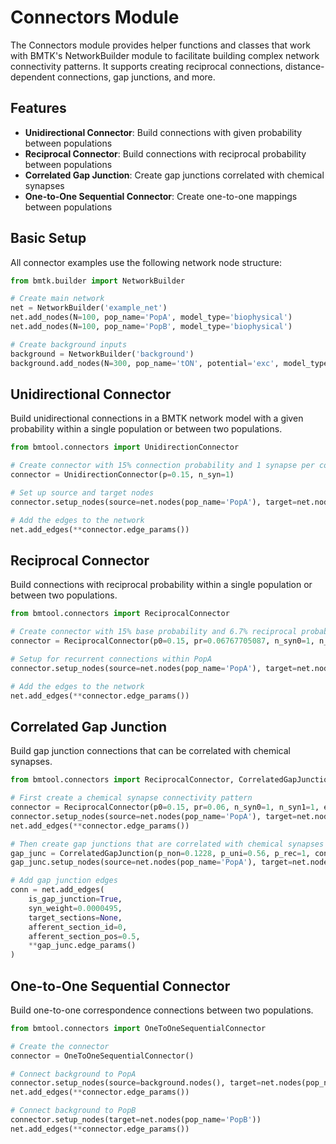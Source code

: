 # Connectors Module

The Connectors module provides helper functions and classes that work with BMTK's NetworkBuilder module to facilitate building complex network connectivity patterns. It supports creating reciprocal connections, distance-dependent connections, gap junctions, and more.

## Features

- **Unidirectional Connector**: Build connections with given probability between populations
- **Reciprocal Connector**: Build connections with reciprocal probability between populations
- **Correlated Gap Junction**: Create gap junctions correlated with chemical synapses
- **One-to-One Sequential Connector**: Create one-to-one mappings between populations

## Basic Setup

All connector examples use the following network node structure:

```python
from bmtk.builder import NetworkBuilder

# Create main network
net = NetworkBuilder('example_net')
net.add_nodes(N=100, pop_name='PopA', model_type='biophysical')
net.add_nodes(N=100, pop_name='PopB', model_type='biophysical')

# Create background inputs
background = NetworkBuilder('background')
background.add_nodes(N=300, pop_name='tON', potential='exc', model_type='virtual')
```

## Unidirectional Connector

Build unidirectional connections in a BMTK network model with a given probability within a single population or between two populations.

```python
from bmtool.connectors import UnidirectionConnector

# Create connector with 15% connection probability and 1 synapse per connection
connector = UnidirectionConnector(p=0.15, n_syn=1)

# Set up source and target nodes
connector.setup_nodes(source=net.nodes(pop_name='PopA'), target=net.nodes(pop_name='PopB'))

# Add the edges to the network
net.add_edges(**connector.edge_params())
```

## Reciprocal Connector

Build connections with reciprocal probability within a single population or between two populations.

```python
from bmtool.connectors import ReciprocalConnector

# Create connector with 15% base probability and 6.7% reciprocal probability
connector = ReciprocalConnector(p0=0.15, pr=0.06767705087, n_syn0=1, n_syn1=1, estimate_rho=False)

# Setup for recurrent connections within PopA
connector.setup_nodes(source=net.nodes(pop_name='PopA'), target=net.nodes(pop_name='PopA'))

# Add the edges to the network
net.add_edges(**connector.edge_params())
```

## Correlated Gap Junction

Build gap junction connections that can be correlated with chemical synapses.

```python
from bmtool.connectors import ReciprocalConnector, CorrelatedGapJunction

# First create a chemical synapse connectivity pattern
connector = ReciprocalConnector(p0=0.15, pr=0.06, n_syn0=1, n_syn1=1, estimate_rho=False)
connector.setup_nodes(source=net.nodes(pop_name='PopA'), target=net.nodes(pop_name='PopA'))
net.add_edges(**connector.edge_params())

# Then create gap junctions that are correlated with chemical synapses
gap_junc = CorrelatedGapJunction(p_non=0.1228, p_uni=0.56, p_rec=1, connector=connector)
gap_junc.setup_nodes(source=net.nodes(pop_name='PopA'), target=net.nodes(pop_name='PopA'))

# Add gap junction edges
conn = net.add_edges(
    is_gap_junction=True, 
    syn_weight=0.0000495, 
    target_sections=None,
    afferent_section_id=0, 
    afferent_section_pos=0.5,
    **gap_junc.edge_params()
)
```

## One-to-One Sequential Connector

Build one-to-one correspondence connections between two populations.

```python
from bmtool.connectors import OneToOneSequentialConnector

# Create the connector
connector = OneToOneSequentialConnector()

# Connect background to PopA
connector.setup_nodes(source=background.nodes(), target=net.nodes(pop_name='PopA'))
net.add_edges(**connector.edge_params())

# Connect background to PopB
connector.setup_nodes(target=net.nodes(pop_name='PopB'))
net.add_edges(**connector.edge_params())
``` 